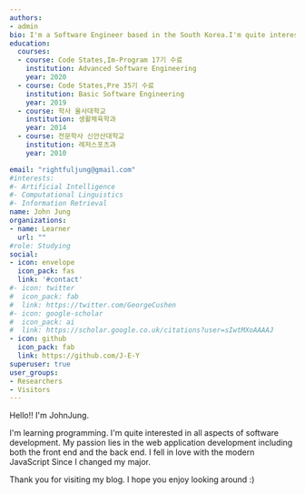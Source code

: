 ```yaml
---
authors:
- admin
bio: I'm a Software Engineer based in the South Korea.I'm quite interested in all aspects of software development.
education:
  courses:
  - course: Code States,Im-Program 17기 수료 
    institution: Advanced Software Engineering
    year: 2020
  - course: Code States,Pre 35기 수료
    institution: Basic Software Engineering
    year: 2019
  - course: 학사 울사대학교 
    institution: 생활체육학과
    year: 2014
  - course: 전문학사 신안산대학교 
    institution: 레저스포츠과
    year: 2010

email: "rightfuljung@gmail.com"
#interests:
#- Artificial Intelligence
#- Computational Linguistics
#- Information Retrieval
name: John Jung
organizations:
- name: Learner
  url: ""
#role: Studying
social:
- icon: envelope
  icon_pack: fas
  link: '#contact'
#- icon: twitter
#  icon_pack: fab
#  link: https://twitter.com/GeorgeCushen
#- icon: google-scholar
#  icon_pack: ai
#  link: https://scholar.google.co.uk/citations?user=sIwtMXoAAAAJ
- icon: github
  icon_pack: fab
  link: https://github.com/J-E-Y
superuser: true
user_groups:
- Researchers
- Visitors
---
```


Hello!! I'm JohnJung. 

I'm learning programming. I'm quite interested in all aspects of software development. My passion lies in the web application development including both the front end and the back end. I fell in love with the modern JavaScript Since I changed my major. 

Thank you for visiting my blog. I hope you enjoy looking around :)